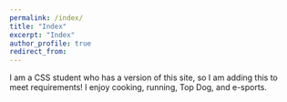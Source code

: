 ```yaml
---
permalink: /index/
title: "Index"
excerpt: "Index"
author_profile: true
redirect_from: 
---
```


I am a CSS student who has a version of this site, so I am adding this to meet requirements! I enjoy cooking, running, Top Dog, and e-sports. 